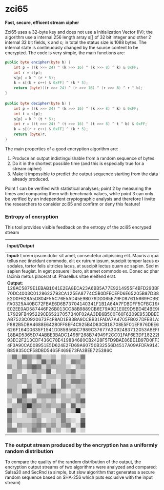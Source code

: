 # zci65
**Fast, secure, efficent stream cipher**

Zci65 uses a 32-byte key and does not use a Initialization Vector (IV); the algorithm use a internal 256 length array s[] of 32 bit integer and other 2 internal 32 bit fields, k and c; in total the status size is 1088 bytes.
The internal state is continuously changed by the source content to be encrypted.
The code is very simple, the main functions are:
```java	
public byte encipher(byte b) {
	int p = ((k >>> 24) ^ (k >>> 16) ^ (k >>> 8) ^ k) & 0xFF;
	int r = s[p];
	s[p] = k ^ (r * 5);
	k = s[(b + c++) & 0xFF] ^ (k * 5);
	return (byte)((r >>> 24) ^ (r >>> 16) ^ (r >>> 8) ^ r ^ b);
}

public byte decipher(byte b) {
	int p = ((k >>> 24) ^ (k >>> 16) ^ (k >>> 8) ^ k) & 0xFF;
	int t = s[p];
	s[p] = k ^ (t * 5);
	int r = ((t >>> 24) ^ (t >>> 16) ^ (t >>> 8) ^ t ^ b) & 0xFF;
	k = s[(r + c++) & 0xFF] ^ (k * 5);
	return (byte)r;
}
```
The main properties of a good encryption algorithm are:

1. Produce an output indistinguishable from a random sequence of bytes 
2. Do it in the shortest possible time (and this is especially true for a stream cipher) 
3. Make it impossible to predict the output sequence starting from the data already produced.

Point 1 can be verified with statistical analyses; point 2 by measuring the times and comparing them with benchmark values, while point 3 can only be verified by an independent cryptographic analysis and therefore I invite the researchers to consider zci65 and confirm or deny this feature!

### Entropy of encryption
This tool provides visible feedback on the entropy of the zci65 encryped stream

|Input/Output|Byte Map|
|:---|:---:|
|**Input:** Lorem ipsum dolor sit amet, consectetur adipiscing elit. Mauris a quam et sem facilisis elementum. Cras tristique, tellus nec tincidunt commodo, elit ex rutrum ipsum, suscipit tempor lacus ex vel arcu. Proin commodo, nisl id facilisis sodales, tortor felis ultricies lacus, at suscipit lectus quam ac sapien. Sed mollis orci eu lectus pretium, vitae ultrices sapien feugiat. In eget posuere libero, sit amet commodo ex. Donec ac pharetra mauris. Ut tristique sodales dolor, sed lacinia metus placerat ut. Phasellus vitae eleifend erat. | ![Alt Text](https://raw.githubusercontent.com/matteo65/zci65/main/Resource/lorem_ipsum_txt.png)|
|**Output:** 128AC5879E1EBAB1041E2EA8ECA23A6BB5A77E9214955F4BFD293BFD5DBE9635BE26C95302B22BE2487A26 70DC4003C0128623793CA125EA8774C5B0DFECEFD6E65205B87D3856F1C6E3018140EF569FAA0F78386674 E2D0F628A5D804F55C76E5AD45E9B079DD065E79FD87615669FCBB2A889C3D6770A5ECA41D67F0DCB07B99 FA0325A40BC72FBAE6D6B73704140341F1B1A64A7FDBDFF5CFBC19A8D3C6482273290F2B81E7E6F04F0688 E02EE0AD587446F26B013CC88B9889CB6E79A9D1E0E9D5BD4E4BE98DCA6143389F73495D43BB1744DB0EA2 17929FB4952290E65217057340F02AA3DB6B500F60F6209E953DBEEB5B17C55BD2AA5EA419B5417F112F10 AB7523C0920673F4F8AD1EB3BA9DCBB31FADA7A4705FB027DFEB1A26BE40559FA47DC4E4BB01E8E3380DDA F882B5DBA4688E64280FF8EF4C925B4D83CB18708E5F01EF976DEE60ABC53412A3CF6FA1D05393EFB7A464 626F164D0635F1541D085B568C7989C37677A30924B3712053ABEF838EB09272F67F1D79571BF09B9EFA37 18BAD5365D74ABBE3BADC1498F268B74949F2CC01FAF6E3DF18222BE943EE5F973955724D9A63103B6323D 93EC2F213CDF436C78E419884680CB2428F5FD9BAE86BE1B97D0FF32A525F8E89C5E86B0A820EB0B936436 4F3A90CA008951E5D624E2FD69A60750B32556D4517A09AFDFA91473C45D835ED917839919D0316BA01D71 B859350CF58DBD5465F469E73FA3BEE725386C 
 |![Alt Text](https://raw.githubusercontent.com/matteo65/zci65/main/Resource/lorem_ipsum_zci65.png)|


### The output stream produced by the encryption has a uniformly random distribution
To compare the quality of the random distribution of the output, the encryption output streams of two algorithms were analyzed and compared: Salsa20 and SecRnd (a simple, but slow algorithm that generates a secure random sequence based on SHA-256 which puts exclusive with the input stream)


